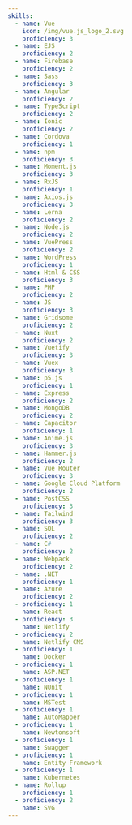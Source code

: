 ```yaml
---
skills:
  - name: Vue
    icon: /img/vue.js_logo_2.svg
    proficiency: 3
  - name: EJS
    proficiency: 2
  - name: Firebase
    proficiency: 2
  - name: Sass
    proficiency: 3
  - name: Angular
    proficiency: 2
  - name: TypeScript
    proficiency: 2
  - name: Ionic
    proficiency: 2
  - name: Cordova
    proficiency: 1
  - name: npm
    proficiency: 3
  - name: Moment.js
    proficiency: 3
  - name: RxJS
    proficiency: 1
  - name: Axios.js
    proficiency: 3
  - name: Lerna
    proficiency: 2
  - name: Node.js
    proficiency: 2
  - name: VuePress
    proficiency: 2
  - name: WordPress
    proficiency: 1
  - name: Html & CSS
    proficiency: 3
  - name: PHP
    proficiency: 2
  - name: JS
    proficiency: 3
  - name: Gridsome
    proficiency: 2
  - name: Nuxt
    proficiency: 2
  - name: Vuetify
    proficiency: 3
  - name: Vuex
    proficiency: 3
  - name: p5.js
    proficiency: 1
  - name: Express
    proficiency: 2
  - name: MongoDB
    proficiency: 2
  - name: Capacitor
    proficiency: 1
  - name: Anime.js
    proficiency: 3
  - name: Hammer.js
    proficiency: 2
  - name: Vue Router
    proficiency: 3
  - name: Google Cloud Platform
    proficiency: 2
  - name: PostCSS
    proficiency: 3
  - name: Tailwind
    proficiency: 3
  - name: SQL
    proficiency: 2
  - name: C#
    proficiency: 2
  - name: Webpack
    proficiency: 2
  - name: .NET
    proficiency: 1
  - name: Azure
    proficiency: 2
  - proficiency: 1
    name: React
  - proficiency: 3
    name: Netlify
  - proficiency: 2
    name: Netlify CMS
  - proficiency: 1
    name: Docker
  - proficiency: 1
    name: ASP.NET
  - proficiency: 1
    name: NUnit
  - proficiency: 1
    name: MSTest
  - proficiency: 1
    name: AutoMapper
  - proficiency: 1
    name: Newtonsoft
  - proficiency: 1
    name: Swagger
  - proficiency: 1
    name: Entity Framework
  - proficiency: 1
    name: Kubernetes
  - name: Rollup
    proficiency: 1
  - proficiency: 2
    name: SVG
---
```

